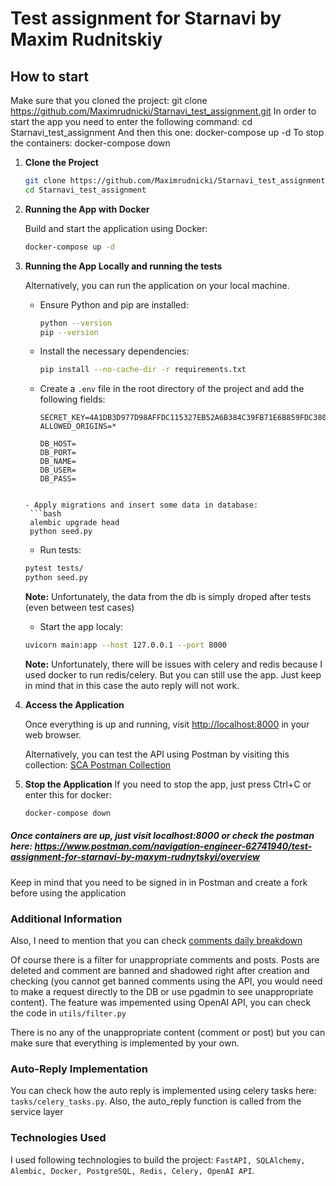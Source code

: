 # Test assignment for Starnavi by Maxim Rudnitskiy

## How to start

Make sure that you cloned the project: git clone https://github.com/Maximrudnicki/Starnavi_test_assignment.git
In order to start the app you need to enter the following command: cd Starnavi_test_assignment 
And then this one: docker-compose up -d
To stop the containers: docker-compose down

1. **Clone the Project**
    ```bash
    git clone https://github.com/Maximrudnicki/Starnavi_test_assignment.git
    cd Starnavi_test_assignment
    ```
2. **Running the App with Docker**

   Build and start the application using Docker:
    ```bash
    docker-compose up -d
    ```
3. **Running the App Locally and running the tests**

   Alternatively, you can run the application on your local machine.

   - Ensure Python and pip are installed:
     ```bash
     python --version
     pip --version
     ```

   - Install the necessary dependencies:
     ```bash
     pip install --no-cache-dir -r requirements.txt
     ```

   - Create a `.env` file in the root directory of the project and add the following fields:
     ```plaintext
     SECRET_KEY=4A1DB3D977D98AFFDC115327EB52A6B384C39FB71E6B859FDC3800E12B9E13DE
     ALLOWED_ORIGINS=*

     DB_HOST=
     DB_PORT=
     DB_NAME=
     DB_USER=
     DB_PASS=
    ```

   - Apply migrations and insert some data in database:
     ```bash
     alembic upgrade head
     python seed.py
     ```

    - Run tests:
     ```bash
     pytest tests/
     python seed.py
     ```
     **Note:** Unfortunately, the data from the db is simply droped after tests (even between test cases)

    - Start the app localy:
     ```bash
     uvicorn main:app --host 127.0.0.1 --port 8000
     ```
     **Note:** Unfortunately, there will be issues with celery and redis because I used docker to run redis/celery. But you can still use the app. Just keep in mind that in this case the auto reply will not work.
4. **Access the Application**

   Once everything is up and running, visit [http://localhost:8000](http://localhost:8000) in your web browser.

   Alternatively, you can test the API using Postman by visiting this collection: [SCA Postman Collection](https://www.postman.com/navigation-engineer-62741940/test-assignment-for-starnavi-by-maxym-rudnytskyi/overview)
4. **Stop the Application**
    If you need to stop the app, just press Ctrl+C or enter this for docker:
     ```bash
     docker-compose down
     ```

##### Once containers are up, just visit localhost:8000 or check the postman here: https://www.postman.com/navigation-engineer-62741940/test-assignment-for-starnavi-by-maxym-rudnytskyi/overview

Keep in mind that you need to be signed in in Postman and create a fork before using the application

### Additional Information

Also, I need to mention that you can check [comments daily breakdown](http://127.0.0.1:8000/api/v1/comments-daily-breakdown?date_from=2023-07-17&date_to=2024-11-19)

Of course there is a filter for unappropriate comments and posts. Posts are deleted and comment are banned and shadowed right after creation and checking (you cannot get banned comments using the API, you would need to make a request directly to the DB or use pgadmin to see unappropriate content). The feature was impemented using OpenAI API, you can check the code in `utils/filter.py`

There is no any of the unappropriate content (comment or post) but you can make sure that everything is implemented by your own.

### Auto-Reply Implementation

You can check how the auto reply is implemented using celery tasks here: `tasks/celery_tasks.py`. Also, the auto_reply function is called from the service layer

###  Technologies Used

I used following technologies to build the project: `FastAPI, SQLAlchemy, Alembic, Docker, PostgreSQL, Redis, Celery, OpenAI API`.